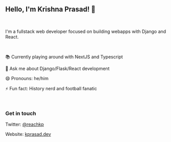 ## Hello, I'm Krishna Prasad! 👋

<br />

I'm a fullstack web developer focused on building webapps with Django and React.

<br />

📚 Currently playing around with NextJS and Typescript
 

💬 Ask me about Django/Flask/React development

😄 Pronouns: he/him

⚡ Fun fact: History nerd and football fanatic

<br />

### Get in touch

Twitter: <a href="https://twitter.com/reachkp">@reachkp</a>

Website: <a href="https://kprasad.dev">kprasad.dev</a>